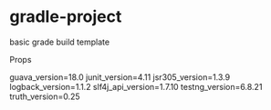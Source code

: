 gradle-project
==============

basic grade build template

Props

guava_version=18.0
junit_version=4.11
jsr305_version=1.3.9
logback_version=1.1.2
slf4j_api_version=1.7.10
testng_version=6.8.21
truth_version=0.25
